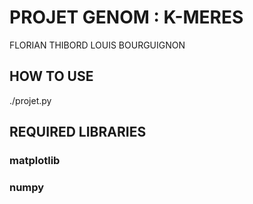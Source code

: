 PROJET GENOM : K-MERES
======================

FLORIAN THIBORD
LOUIS BOURGUIGNON

HOW TO USE
----------

./projet.py


REQUIRED LIBRARIES
------------------

### matplotlib
### numpy